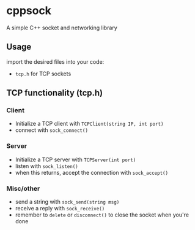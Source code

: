 # cppsock
A simple C++ socket and networking library

## Usage

import the desired files into your code:
* `tcp.h` for TCP sockets

## TCP functionality (tcp.h)
### Client
* Initialize a TCP client with `TCPClient(string IP, int port)`
* connect with `sock_connect()`

### Server
* Initialize a TCP server with `TCPServer(int port)`
* listen with `sock_listen()`
* when this returns, accept the connection with `sock_accept()`

### Misc/other
* send a string with `sock_send(string msg)`
* receive a reply with `sock_receive()`
* remember to `delete` or `disconnect()` to close the socket when you're done
